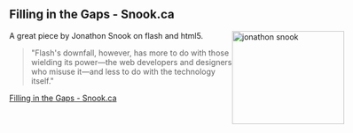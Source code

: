<article><h2>Filling in the Gaps - Snook.ca</h2><p><img src="http://wnas.nl/user/files/hedcut_20100518012259.png" alt="jonathon snook" title="hedcut.png" border="0" width="202" height="169" style="float:right;margin-right:-100px" />A great piece by Jonathon Snook on flash and html5.</p><blockquote><p>"Flash's downfall, however, has more to do with those wielding its power—the web developers and designers who misuse it—and less to do with the technology itself."</p></blockquote><p><a href="http://snook.ca/archives/opinion/filling-in-the-gaps">Filling in the Gaps - Snook.ca</a></p></article>